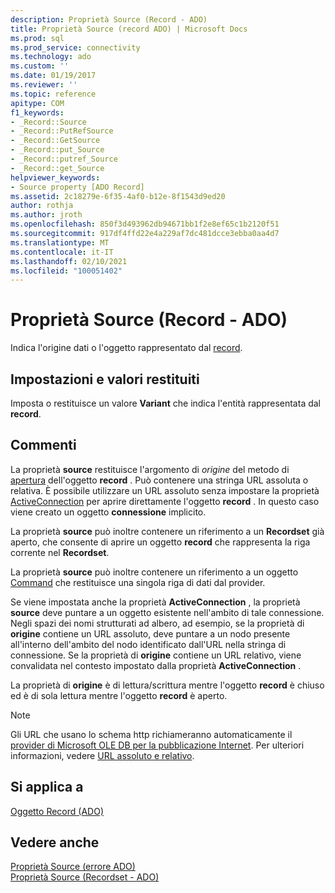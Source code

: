 ```yaml
---
description: Proprietà Source (Record - ADO)
title: Proprietà Source (record ADO) | Microsoft Docs
ms.prod: sql
ms.prod_service: connectivity
ms.technology: ado
ms.custom: ''
ms.date: 01/19/2017
ms.reviewer: ''
ms.topic: reference
apitype: COM
f1_keywords:
- _Record::Source
- _Record::PutRefSource
- _Record::GetSource
- _Record::put_Source
- _Record::putref_Source
- _Record::get_Source
helpviewer_keywords:
- Source property [ADO Record]
ms.assetid: 2c18279e-6f35-4af0-b12e-8f1543d9ed20
author: rothja
ms.author: jroth
ms.openlocfilehash: 850f3d493962db94671bb1f2e8ef65c1b2120f51
ms.sourcegitcommit: 917df4ffd22e4a229af7dc481dcce3ebba0aa4d7
ms.translationtype: MT
ms.contentlocale: it-IT
ms.lasthandoff: 02/10/2021
ms.locfileid: "100051402"
---
```

# <a name="source-property-ado-record"></a>Proprietà Source (Record - ADO)
Indica l'origine dati o l'oggetto rappresentato dal [record](./record-object-ado.md).  
  
## <a name="settings-and-return-values"></a>Impostazioni e valori restituiti  
 Imposta o restituisce un valore **Variant** che indica l'entità rappresentata dal **record**.  
  
## <a name="remarks"></a>Commenti  
 La proprietà **source** restituisce l'argomento di *origine* del metodo di [apertura](./open-method-ado-record.md) dell'oggetto **record** . Può contenere una stringa URL assoluta o relativa. È possibile utilizzare un URL assoluto senza impostare la proprietà [ActiveConnection](./activeconnection-property-ado.md) per aprire direttamente l'oggetto **record** . In questo caso viene creato un oggetto **connessione** implicito.  
  
 La proprietà **source** può inoltre contenere un riferimento a un **Recordset** già aperto, che consente di aprire un oggetto **record** che rappresenta la riga corrente nel **Recordset**.  
  
 La proprietà **source** può inoltre contenere un riferimento a un oggetto [Command](./command-object-ado.md) che restituisce una singola riga di dati dal provider.  
  
 Se viene impostata anche la proprietà **ActiveConnection** , la proprietà **source** deve puntare a un oggetto esistente nell'ambito di tale connessione. Negli spazi dei nomi strutturati ad albero, ad esempio, se la proprietà di **origine** contiene un URL assoluto, deve puntare a un nodo presente all'interno dell'ambito del nodo identificato dall'URL nella stringa di connessione. Se la proprietà di **origine** contiene un URL relativo, viene convalidata nel contesto impostato dalla proprietà **ActiveConnection** .  
  
 La proprietà di **origine** è di lettura/scrittura mentre l'oggetto **record** è chiuso ed è di sola lettura mentre l'oggetto **record** è aperto.  
  
> [!NOTE]
>  Gli URL che usano lo schema http richiameranno automaticamente il [provider di Microsoft OLE DB per la pubblicazione Internet](../../guide/appendixes/microsoft-ole-db-provider-for-internet-publishing.md). Per ulteriori informazioni, vedere [URL assoluto e relativo](../../guide/data/absolute-and-relative-urls.md).  
  
## <a name="applies-to"></a>Si applica a  
 [Oggetto Record (ADO)](./record-object-ado.md)  
  
## <a name="see-also"></a>Vedere anche  
 [Proprietà Source (errore ADO)](./source-property-ado-error.md)   
 [Proprietà Source (Recordset - ADO)](./source-property-ado-recordset.md)